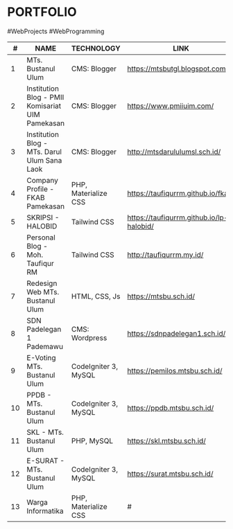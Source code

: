 # PORTFOLIO
#WebProjects #WebProgramming

| #   | NAME                                              	| TECHNOLOGY                   | LINK                                 	 | YEAR |
|-----|---------------------------------------------------	|----------------------------  |--------------------------------------	 |------|
|  1  | MTs. Bustanul Ulum                                 	| CMS: Blogger				   | https://mtsbutgl.blogspot.com/       	 | 2019 |
|  2  | Institution Blog - PMII Komisariat UIM Pamekasan   	| CMS: Blogger				   | https://www.pmiiuim.com/             	 | 2020 |
|  3  | Institution Blog - MTs. Darul Ulum Sana Laok   	    | CMS: Blogger  		       | http://mtsdarululumsl.sch.id/        	 | 2021 |
|  4  | Company Profile - FKAB Pamekasan                    | PHP, Materialize CSS         | https://taufiqurrm.github.io/fkab/      | 2021 |
|  5  | SKRIPSI - HALOBID                                   | Tailwind CSS                 | https://taufiqurrm.github.io/lp-halobid/| 2022 |
|  6  | Personal Blog - Moh. Taufiqur RM                    | Tailwind CSS      		   | http://taufiqurrm.my.id/       	     | 2022 |
|  7  | Redesign Web MTs. Bustanul Ulum        	    | HTML, CSS, Js                | https://mtsbu.sch.id/    	          	 | 2023 |
|  8  | SDN Padelegan 1 Pademawu		                	| CMS: Wordpress               | https://sdnpadelegan1.sch.id/           | 2023 |
|  9  | E-Voting MTs. Bustanul Ulum                			| CodeIgniter 3, MySQL         | https://pemilos.mtsbu.sch.id/           | 2023 |
|  10 | PPDB - MTs. Bustanul Ulum                           | CodeIgniter 3, MySQL         | https://ppdb.mtsbu.sch.id/              | 2023 |
|  11 | SKL - MTs. Bustanul Ulum                            | PHP, MySQL                   | https://skl.mtsbu.sch.id/               | 2023 |
|  12 | E-SURAT - MTs. Bustanul Ulum                        | CodeIgniter 3, MySQL         | https://surat.mtsbu.sch.id/             | 2023 |
|  13 | Warga Informatika                                   | PHP, Materialize CSS         | #                                        | 2021 |

